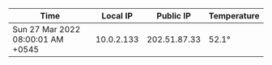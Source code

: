 | Time     | Local IP | Public IP | Temperature |
| ----------- | ----------- | ----------- | ----------- |
| Sun 27 Mar 2022 08:00:01 AM +0545      | 10.0.2.133     | 202.51.87.33  | 52.1° |
